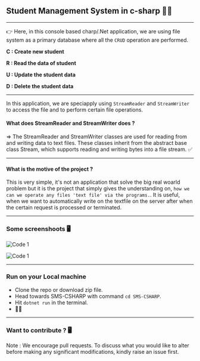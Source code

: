 ## <b>Student Management System in c-sharp 👨‍✈️</b>

---

👉 Here, in this console based charp/.Net application, we are using file system as a primary database where all the `CRUD` operation are performed.

<b>C : Create new student</b>

<b>R : Read the data of student</b>

<b>U : Update the student data</b>

<b>D : Delete the student data</b>

---

In this application, we are speciapply using `StreamReader` and `StreamWriter` to access the file and to perform certain file operations.

#### What does StreamReader and StreamWriter does ?

=> The StreamReader and StreamWriter classes are used for reading from and writing data to text files. These classes inherit from the abstract base class Stream, which supports reading and writing bytes into a file stream. ✅

---

#### What is the motive of the project ?

This is very simple, it's not an application that solve the big real woarld problem but it is the project that simply gives the understanding on, `how we can we operate any files 'text file' via the programs.`. It is useful, when we want to automatically write on the textfile on the server after when the certain request is processed or terminated.

---

### Some screenshoots 🖥
![Code 1 ](https://media.discordapp.net/attachments/1041776804685418598/1074176472857718784/screenshotr_2023-2-12T9-37-41.png?width=709&height=452 "Title")

![Code 1 ](https://media.discordapp.net/attachments/1041776804685418598/1074176473113575534/screenshotr_2023-2-12T9-38-37.png?width=709&height=452 "Title")

 --------------------------------------------------------
### Run on your Local machine
- Clone the repo or download zip file.
- Head towards SMS-CSHARP with command `cd SMS-CSHARP`.
- Hit `dotnet run` in the terminal.
- 🚀🚀

---------------------------------------------------------------

### Want to contribute ? 🖥
Note : We encourage pull requests. To discuss what you would like to alter before making any significant modifications, kindly raise an issue first.